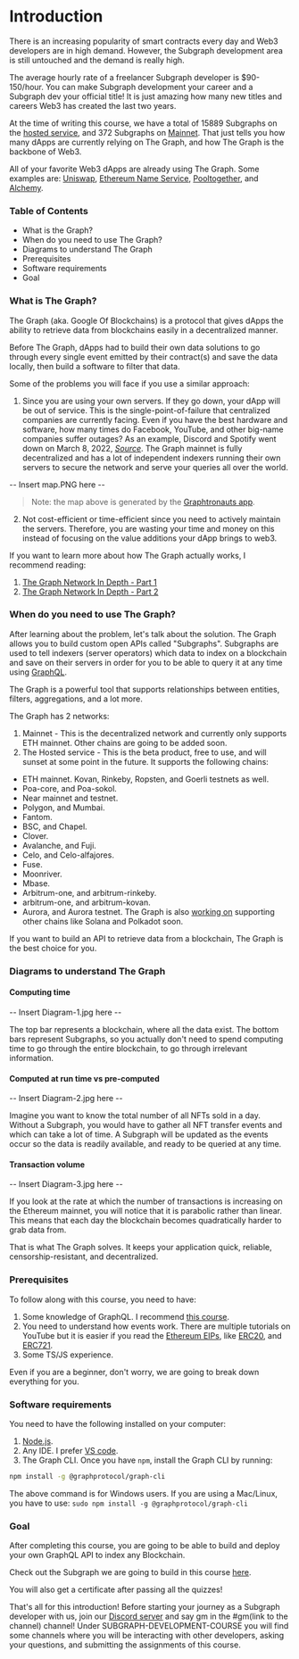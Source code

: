 # Introduction
There is an increasing popularity of smart contracts every day and Web3 developers are in high demand. However, the Subgraph development area is still untouched and the demand is really high.

The average hourly rate of a freelancer Subgraph developer is $90-150/hour. You can make Subgraph development your career and a Subgraph dev your official title! It is just amazing how many new titles and careers Web3 has created the last two years.

At the time of writing this course, we have a total of 15889 Subgraphs on the [hosted service](https://thegraph.com/hosted-service/), and 372 Subgraphs on [Mainnet](https://thegraph.com/explorer). That just tells you how many dApps are currently relying on The Graph, and how The Graph is the backbone of Web3.

All of your favorite Web3 dApps are already using The Graph. Some examples are: [Uniswap](https://uniswap.org/), [Ethereum Name Service](https://ens.domains/), [Pooltogether](https://pooltogether.com/), and [Alchemy](https://www.alchemy.com/).

### Table of Contents
- What is the Graph?
- When do you need to use The Graph?
- Diagrams to understand The Graph
- Prerequisites
- Software requirements
- Goal

### What is The Graph?
The Graph (aka. Google Of Blockchains) is a protocol that gives dApps the ability to retrieve data from blockchains easily in a decentralized manner.

Before The Graph, dApps had to build their own data solutions to go through every single event emitted by their contract(s) and save the data locally, then build a software to filter that data.

Some of the problems you will face if you use a similar approach:
1. Since you are using your own servers. If they go down, your dApp will be out of service. This is the single-point-of-failure that centralized companies are currently facing. Even if you have the best hardware and software, how many times do Facebook, YouTube, and other big-name companies suffer outages? As an example, Discord and Spotify went down on March 8, 2022, [*Source*](https://www.protocol.com/bulletins/spotify-discord-outage-google-cloud). The Graph mainnet is fully decentralized and has a lot of independent indexers running their own servers to secure the network and serve your queries all over the world.


-- Insert map.PNG here --

> Note: the map above is generated by the [Graphtronauts app](https://www.graphtronauts.com/).

2. Not cost-efficient or time-efficient since you need to actively maintain the servers. Therefore, you are wasting your time and money on this instead of focusing on the value additions your dApp brings to web3.

If you want to learn more about how The Graph actually works, I recommend reading:
1. [The Graph Network In Depth - Part 1](https://thegraph.com/blog/the-graph-network-in-depth-part-1)
2. [The Graph Network In Depth - Part 2](https://thegraph.com/blog/the-graph-network-in-depth-part-2)

### When do you need to use The Graph?
After learning about the problem, let's talk about the solution.
The Graph allows you to build custom open APIs called "Subgraphs". Subgraphs are used to tell indexers (server operators) which data to index on a blockchain and save on their servers in order for you to be able to query it at any time using [GraphQL](https://graphql.org/). 

The Graph is a powerful tool that supports relationships between entities, filters, aggregations, and a lot more.

The Graph has 2 networks:
1. Mainnet - This is the decentralized network and currently only supports ETH mainnet. Other chains are going to be added soon.
2. The Hosted service - This is the beta product, free to use, and will sunset at some point in the future. It supports the following chains:
- ETH mainnet. Kovan, Rinkeby, Ropsten, and Goerli testnets as well.
- Poa-core, and Poa-sokol.
- Near mainnet and testnet.
- Polygon, and Mumbai.
- Fantom.
- BSC, and Chapel.
- Clover.
- Avalanche, and Fuji.
- Celo, and Celo-alfajores.
- Fuse.
- Moonriver.
- Mbase.
- Arbitrum-one, and arbitrum-rinkeby.
- arbitrum-one, and arbitrum-kovan.
- Aurora, and Aurora testnet.
The Graph is also [working on](https://thegraph.com/blog/multiblockchain-support) supporting other chains like Solana and Polkadot soon.

If you want to build an API to retrieve data from a blockchain, The Graph is the best choice for you.

### Diagrams to understand The Graph

#### Computing time

-- Insert Diagram-1.jpg here --

The top bar represents a blockchain, where all the data exist. The bottom bars represent Subgraphs, so you actually don't need to spend computing time to go through the entire blockchain, to go through irrelevant information.

#### Computed at run time vs pre-computed 

-- Insert Diagram-2.jpg here --

Imagine you want to know the total number of all NFTs sold in a day. Without a Subgraph, you would have to gather all NFT transfer events and which can take a lot of time. A Subgraph will be updated as the events occur so the data is readily available, and ready to be queried at any time.

#### Transaction volume

-- Insert Diagram-3.jpg here --

If you look at the rate at which the number of transactions is increasing on the Ethereum mainnet, you will notice that it is parabolic rather than linear. This means that each day the blockchain becomes quadratically harder to grab data from. 

That is what The Graph solves. It keeps your application quick, reliable, censorship-resistant, and decentralized.


### Prerequisites
To follow along with this course, you need to have:
1. Some knowledge of GraphQL. I recommend [this course](https://www.howtographql.com/).
2. You need to understand how events work. There are multiple tutorials on YouTube but it is easier if you read the [Ethereum EIPs](https://github.com/ethereum/EIPs/tree/master/EIPS), like [ERC20](https://github.com/ethereum/EIPs/blob/master/EIPS/eip-20.md), and [ERC721](https://github.com/ethereum/EIPs/blob/master/EIPS/eip-721.md).
3. Some TS/JS experience.

Even if you are a beginner, don't worry, we are going to break down everything for you.

### Software requirements
You need to have the following installed on your computer:
1. [Node.js](https://nodejs.org/en/download/).
2. Any IDE. I prefer [VS code](https://code.visualstudio.com/).
3. The Graph CLI. Once you have `npm`, install the Graph CLI by running: 

```bash
npm install -g @graphprotocol/graph-cli
``` 

The above command is for Windows users. If you are using a Mac/Linux, you have to use: `sudo npm install -g @graphprotocol/graph-cli`

### Goal
After completing this course, you are going to be able to build and deploy your own GraphQL API to index any Blockchain.

Check out the Subgraph we are going to build in this course [here](https://thegraph.com/hosted-service/subgraph/ahmadmardeni1/grttoken2).

You will also get a certificate after passing all the quizzes!

That's all for this introduction! Before starting your journey as a Subgraph developer with us, join our [Discord server](https://discord.gg/7UDxeZ56JK) and say gm in the #gm(link to the channel) channel! 
Under SUBGRAPH-DEVELOPMENT-COURSE you will find some channels where you will be interacting with other developers, asking your questions, and submitting the assignments of this course.

